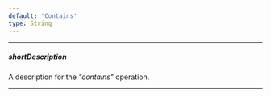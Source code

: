 ```yaml
---
default: 'Contains'
type: String
---
```

---
##### shortDescription
A description for the *"contains"* operation.

---
